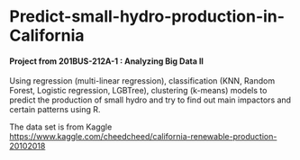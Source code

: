 # Predict-small-hydro-production-in-California
#### Project from 201BUS-212A-1 : Analyzing Big Data II

Using regression (multi-linear regression), classification (KNN, Random Forest, Logistic regression, LGBTree), clustering (k-means) models to predict the production of small hydro and try to find out main impactors and certain patterns using R.

The data set is from Kaggle https://www.kaggle.com/cheedcheed/california-renewable-production-20102018
